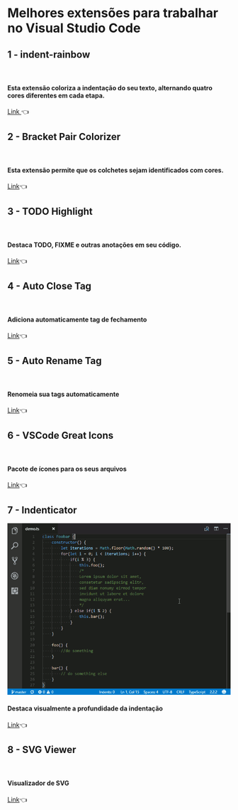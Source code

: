 <h1>Melhores extensões para trabalhar no Visual Studio Code</h1>

<h2>1 - indent-rainbow</h2>
<img src="https://raw.githubusercontent.com/oderwat/vscode-indent-rainbow/master/assets/example.png" alt="">
<h4>Esta extensão coloriza a indentação do seu texto, alternando quatro cores diferentes em cada etapa.</h4>
<a target="_blank" href="https://marketplace.visualstudio.com/items?itemName=oderwat.indent-rainbow">Link </a>👈

<h2>2 - Bracket Pair Colorizer</h2>
<img src="https://github.com/CoenraadS/BracketPair/raw/master/images/example.png" alt="">
<h4>Esta extensão permite que os colchetes sejam identificados com cores.</h4>
<a target="_blank"  href="https://marketplace.visualstudio.com/items?itemName=CoenraadS.bracket-pair-colorizer">Link</a>👈

<h2>3 - TODO Highlight</h2>
<img src="https://www.rtancman.com.br/img/posts/2018/11/vscode/vscode-TODOHighlight.png" alt="">
<h4>Destaca TODO, FIXME e outras anotações em seu código.</h4>
<a target="_blank" href="https://marketplace.visualstudio.com/items?itemName=wayou.vscode-todo-highlight">Link</a>👈

<h2>4 - Auto Close Tag</h2>
<img src="https://www.rtancman.com.br/img/posts/2018/11/vscode/auto_close_tags_usage.gif" alt="">
<h4>Adiciona automaticamente tag de fechamento</h4>
<a target="_blank" href="https://marketplace.visualstudio.com/items?itemName=formulahendry.auto-close-tag">Link</a>👈

<h2>5 - Auto Rename Tag</h2>
<img src="https://github.com/formulahendry/vscode-auto-rename-tag/raw/master/images/usage.gif" alt="">
<h4>Renomeia sua tags automaticamente</h4>
<a target="_black" href="https://marketplace.visualstudio.com/items?itemName=formulahendry.auto-rename-tag">Link</a>👈

<h2>6 - VSCode Great Icons</h2>
<img src="https://raw.githubusercontent.com/EmmanuelBeziat/vscode-great-icons/icons-test/icons.jpg" alt="">
<h4>Pacote de ícones para os seus arquivos</h4>
<a href="https://marketplace.visualstudio.com/items?itemName=emmanuelbeziat.vscode-great-icons">Link</a>👈

<h2>7 - Indenticator</h2>
<img src="https://github.com/SirTori/indenticator/raw/master/img/demo.gif" alt="">
<h4>Destaca visualmente a profundidade da indentação</h4>
<a href="https://marketplace.visualstudio.com/items?itemName=SirTori.indenticator">Link</a>👈

<h2>8 - SVG Viewer</h2>
<img src="https://github.com/cssho/vscode-svgviewer/raw/master/img/from_context.gif" alt="">
<h4>Visualizador de SVG</h4>
<a href="https://marketplace.visualstudio.com/items?itemName=cssho.vscode-svgviewer">Link</a>👈
